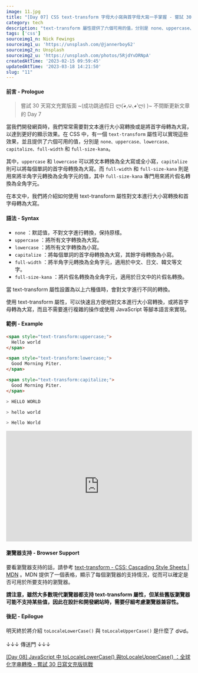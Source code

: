 ```yaml
---
image: 11.jpg
title: "[Day 07] CSS text-transform 字母大小寫與首字母大寫一手掌握 - 嘗試 30 日寫文充版挑戰"
category: tech
description: "text-transform 屬性提供了六個可用的值，分別是 none、uppercase、lowercase、capitalize、full-width 和 full-size-kana。其中，uppercase 和 lowercase 可以將文本轉換為全大寫或全小寫，capitalize 則可以將每個單詞的首字母轉換為大寫。"
tags: ['css']
sourceimg1_n: Nick Fewings
sourceimg1_u: 'https://unsplash.com/@jannerboy62'
sourceimg2_n: Unsplash
sourceimg2_u: 'https://unsplash.com/photos/5RjdYvDRNpA'
createdAtTime: '2023-02-15 09:59:45'
updatedAtTime: '2023-03-18 14:21:50'
slug: "11"
---
```


#### 前言 - Prologue

> 嘗試 30 天寫文充實版面 ~(成功跳過假日 ლ(́◕◞౪◟◕‵ლ) )~ 不間斷更新文章的 Day 7

當我們開發網頁時，我們常常需要對文本進行大小寫轉換或是將首字母轉為大寫，以達到更好的顯示效果。在 CSS 中，有一個 `text-transform` 屬性可以實現這些效果，並且提供了六個可用的值，分別是 `none、uppercase、lowercase、capitalize、full-width` 和 `full-size-kana`。

其中，`uppercase` 和 `lowercase` 可以將文本轉換為全大寫或全小寫，`capitalize` 則可以將每個單詞的首字母轉換為大寫。而 `full-width` 和 `full-size-kana` 則是用來將半角字元轉換為全角字元的值，其中 `full-size-kana` 專門用來將片假名轉換為全角字元。

在本文中，我們將介紹如何使用 text-transform 屬性對文本進行大小寫轉換和首字母轉為大寫。

#### 語法 - Syntax

- `none` ：默認值，不對文字進行轉換，保持原樣。
- `uppercase` ：將所有文字轉換為大寫。
- `lowercase` ：將所有文字轉換為小寫。
- `capitalize` ：將每個單詞的首字母轉換為大寫，其餘字母轉換為小寫。
- `full-width` ：將半角字元轉換為全角字元，適用於中文、日文、韓文等文字。
- `full-size-kana` ：將片假名轉換為全角字元，適用於日文中的片假名轉換。

當 text-transform 屬性設置為以上六種值時，會對文字進行不同的轉換。

使用 text-transform 屬性，可以快速且方便地對文本進行大小寫轉換，或將首字母轉為大寫，而且不需要進行複雜的操作或使用 JavaScript 等腳本語言來實現。

#### 範例 - Example

```html
<span style="text-transform:uppercase;">
  Hello world
</span>

<span style="text-transform:lowercase;">
  Good Morning Piter.
</span>

<span style="text-transform:capitalize;">
  Good Morning Piter.
</span>
```
```python
> HELLO WORLD

> hello world

> Hello World
```

<iframe height="300" style="width: 100%;" scrolling="no" title="Text-transform" src="https://codepen.io/Rei_Kama414/embed/preview/Jjajegr?default-tab=html%2Cresult&theme-id=dark" frameborder="no" loading="lazy" allowtransparency="true" allowfullscreen="true">
  See the Pen <a href="https://codepen.io/Rei_Kama414/pen/Jjajegr">
  Text-transform</a> by RKM (<a href="https://codepen.io/Rei_Kama414">@Rei_Kama414</a>)
  on <a href="https://codepen.io">CodePen</a>.
</iframe>

#### 瀏覽器支持 - Browser Support

要看瀏覽器支持的話，請參考 [text-transform - CSS: Cascading Style Sheets | MDN](https://developer.mozilla.org/en-US/docs/Web/CSS/text-transform#browser_compatibility) 。MDN 提供了一個表格，顯示了每個瀏覽器的支持情況，從而可以確定是否可用於所要支持的瀏覽器。

**請注意，雖然大多數現代瀏覽器都支持 text-transform 屬性，但某些舊版瀏覽器可能不支持某些值，因此在設計和開發網站時，需要仔細考慮瀏覽器兼容性。**

#### 後記 - Epilogue

明天終於將介紹 `toLocaleLowerCase()` 與 `toLocaleUpperCase()` 是什麼了 థ౪థ。 

↓↓↓ 傳送門 ↓↓↓

[[Day 08] JavaScript 中 toLocaleLowerCase() 與toLocaleUpperCase() ：全球化字串轉換 - 嘗試 30 日寫文充版挑戰](blog/12)